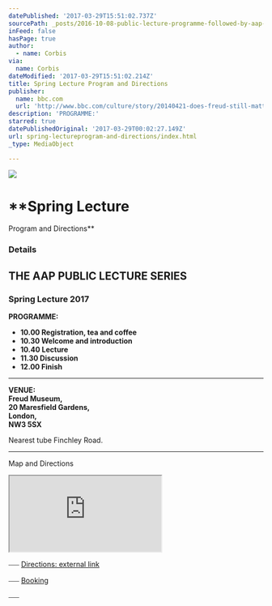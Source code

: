 ```yaml
---
datePublished: '2017-03-29T15:51:02.737Z'
sourcePath: _posts/2016-10-08-public-lecture-programme-followed-by-aap-agm-at-200-pm.md
inFeed: false
hasPage: true
author:
  - name: Corbis
via:
  name: Corbis
dateModified: '2017-03-29T15:51:02.214Z'
title: Spring Lecture Program and Directions
publisher:
  name: bbc.com
  url: 'http://www.bbc.com/culture/story/20140421-does-freud-still-matter'
description: 'PROGRAMME:'
starred: true
datePublishedOriginal: '2017-03-29T00:02:27.149Z'
url: spring-lectureprogram-and-directions/index.html
_type: MediaObject

---
```

![](https://the-grid-user-content.s3-us-west-2.amazonaws.com/3d7ff102-af96-4414-9d3b-96abe9d7493f.jpg)

# **Spring Lecture   
Program and Directions**

### **Details**

## **THE AAP PUBLIC LECTURE SERIES**

### **Spring Lecture 2017**

**PROGRAMME:**

* **10.00 Registration, tea and coffee**
* **10.30 Welcome and introduction**
* **10.40 Lecture**
* **11.30 Discussion**
* **12.00 Finish**

---

**VENUE:  
Freud Museum,  
20 Maresfield Gardens,  
London,  
NW3 5SX**

Nearest tube Finchley Road.

---

Map and Directions

<iframe src="https://the-grid.github.io/ed-location/?latitude=51.5488359293228&amp;longitude=-0.17744263545338&amp;zoom=16&amp;address=NW3%205SX%2C%20Greater%20London%2C%20England%2C%20United%20Kingdom" style=""></iframe>

⎯⎯⎯
[Directions: external link][0]

⎯⎯⎯
[Booking][1]

⎯⎯⎯

[0]: http://www.freud.org.uk/visit/
[1]: http://aapmembers.org/booking/